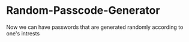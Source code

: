 # Random-Passcode-Generator
Now we can have passwords that are generated randomly according to one's intrests 
